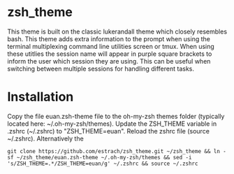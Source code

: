 # zsh_theme
This theme is built on the classic lukerandall theme which closely resembles bash.  This theme adds extra information to the prompt when using the terminal multiplexing command line utilities screen or tmux.  When using these utitlies the session name will appear in purple square brackets to inform the user which session they are using.  This can be useful when switching between multiple sessions for handling different tasks.

# Installation
Copy the file euan.zsh-theme file to the oh-my-zsh themes folder (typically located here: \~/.oh-my-zsh/themes).  Update the ZSH_THEME variable in .zshrc (\~/.zshrc) to "ZSH_THEME=euan".  Reload the zshrc file (source ~/.zshrc).  Alternatively the 

```
git clone https://github.com/estrach/zsh_theme.git ~/zsh_theme && ln -sf ~/zsh_theme/euan.zsh-theme ~/.oh-my-zsh/themes && sed -i 's/ZSH_THEME=.*/ZSH_THEME=euan/g' ~/.zshrc && source ~/.zshrc
```
